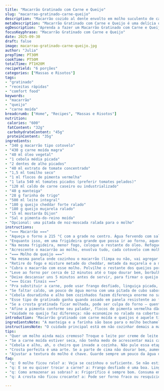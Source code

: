 ```yaml
---
title: "Macarrão Gratinado com Carne e Queijo"
slug: "macarrao-gratinado-carne-queijo"
description: "Macarrão cozido al dente envolto em molho suculento de carne moída temperada com tomate e ervas, coberto por molho cremoso de queijos cheddar e muçarela gratinado no forno. Uma combinação de texturas e sabores com toque apimentado sutil e aroma de alho e cebola refogados. Adaptável para trocar tipos de queijo e ajustar pimentas conforme gosto. Ideal para quem curte comida reconfortante, feita com cuidado e sem complicações."
metaDescription: "Macarrão Gratinado com Carne e Queijo é uma delícia que combina sabores intensos e texturas incríveis. Uma refeição reconfortante e irresistível."
ogDescription: "Aprenda a fazer um Macarrão Gratinado com Carne e Queijo que vai surpreender todos. Sabor intenso e textura perfeita em cada garfada."
focusKeyphrase: "Macarrão Gratinado com Carne e Queijo"
date: 2025-09-30
draft: false
image: macarrao-gratinado-carne-queijo.jpg
author: "Julia"
prepTime: PT30M
cookTime: PT50M
totalTime: PT1H20M
recipeYield: "6 porções"
categories: ["Massas e Risotos"]
tags:
- "gratinado"
- "receitas rápidas"
- "comfort food"
keywords:
- "macarrão"
- "queijo"
- "carne moída"
breadcrumb: ["Home", "Recipes", "Massas e Risotos"]
nutrition: 
 calories: "600"
 fatContent: "32g"
 carbohydrateContent: "45g"
 proteinContent: "35g"
ingredients:
- "340 g macarrão tipo cotovelo"
- "430 g carne moída magra"
- "40 ml óleo vegetal"
- "1 cebola média picada"
- "2 dentes de alho picados"
- "40 ml extrato de tomate concentrado"
- "1,5 ml tomilho seco"
- "1 ml flocos de pimenta vermelha"
- "1 lata 540 ml tomates picados (preferir tomates pelados)"
- "120 ml caldo de carne caseiro ou industrializado"
- "40 g manteiga"
- "28 g farinha de trigo"
- "500 ml leite integral"
- "180 g queijo cheddar forte ralado"
- "180 g queijo muçarela ralado"
- "15 ml mostarda Dijon"
- "Sal e pimenta-do-reino moída"
- "Opcional: uma pitada de noz-moscada ralada para o molho"
instructions:
- "=== Macarrão ==="
- "Aqueça o forno a 215 °C com a grade no centro. Água fervendo com sal grosso para o macarrão – não cozinhe demais, al dente firme, uns 7 minutos. Separe 100 ml da água do cozimento quando escorrer, reserva para ajustar depois se necessário."
- "Enquanto isso, em uma frigideira grande que possa ir ao forno, aqueça 25 ml do óleo em fogo alto. Doure a carne, quebrando com colher de pau, até perder a cor avermelhada, 7 a 8 minutos. Tempere com sal e pimenta. Retire e reserve em recipiente à parte."
- "Na mesma frigideira, menor fogo, coloque o restante do óleo. Refogue cebola e alho até transparentes, cheiro intenso que vai abrir o paladar, uns 4 minutos. Junte extrato de tomate, tomilho e pimenta, misture rápido só um minuto para não queimar. Agregue tomates picados e o caldo, volte com a carne. Fogo médio até o líquido reduzir bastante, quase secar mas com molho cremoso ainda, uns 18 minutos. Se o molho estiver grosso demais, mexa com a água reservada, aos poucos, para soltar sem perder sabor."
- "Acrescente o macarrão ao molho, envolva tudo, cada cotovelo com molho. Continue no fogo, médio-baixo para o molho engrossar e pegar textura aveludada, mais 3 a 4 minutos. Ajuste sal e pimenta, retire do fogo."
- "=== Molho de queijo ==="
- "Na mesma panela onde cozinhou o macarrão (limpa ou não, vai agregar sabor), derreta a manteiga em fogo médio. Polvilhe a farinha e mexa firme com batedor para cozinhar a farinha, um minuto, até formar pasta clara. Vá adicionando o leite aos poucos, mexendo sem parar para não embolar. A fervura deve chegando, molho engrossa em 2 a 3 minutos – a textura deve ficar cremosa, não líquida nem empelotada."
- "Retire do fogo e misture metade do cheddar, metade da muçarela e a mostarda Dijon. Uma pitada de noz-moscada ralada é um trunfo para melhorar o sabor, mas opcional. Tempere com sal e pimenta. O queijo vai derreter com o calor residual, criando um molho denso e saboroso."
- "Cubra o macarrão com esse molho. Polvilhe o restante dos queijos por cima com generosidade. Isso vai criar a crosta dourada e borbulhando, aquela camada irresistível que quem já queimou sabe: não desgruda fácil."
- "Leve ao forno por cerca de 12 minutos até o topo dourar bem, borbulhar nas bordas. Se quiser um acabamento extra crocante, ligue a função grill por 2 a 3 minutos – fique de olho para não queimar. A cor dourada e o cheiro no ar são sinal que está pronto para tirar."
- "Deixe descansar uns 5 minutos antes de servir, para firmar o queijo e o macarrão ficar menos escorregadio. Isso é crucial para cortar com uma colher e não virar bagunça, que eu já passei sufoco."
- "=== Dicas finais ==="
- "Pra substituir a carne, pode usar frango desfiado, linguiça picada, até cogumelos para versão vegetariana. Trocar o cheddar por queijo prato ou um mix com parmesão pode dar um toque brasileiro e menos acentuado no sabor."
- "Se faltar caldo, um pouco de água morna com uma pitada de cubo sabor carne ajuda – mas não exagere para não diluir. O truque é ir provando e vendo textura do molho antes de colocar o macarrão."
- "Cebola douradinha e alho bem cozinhados fazem diferença enorme no sabor, não pule ou deixe cru porque o gosto fica estranho, pense nisso como base da construção do prato."
- "Esse tipo de gratinado ganha quando assado em panela resistente ao forno. Não use panelas plásticas ou com cabo de madeira, perigo de derreter e estragar. Eu já vi isso na prática – não queira passar por isso."
- "Se a crosta gratinada ficar molhada, pode ser culpa do forno – quente demais ou já usado por outro prato. Ajuste temperatura e dê espaço para circulação de ar dentro do forno."
- "Afine a pimenta conforme seu paladar, flocos de pimenta vermelha dão um calor que não arde muito, mas pode trocar por pimenta-do-reino moída fresca se preferir leve."
- "Vaidade no queijo faz diferença: não economize no ralado na cobertura, a crosta é o que chama atenção no prato final."
introduction: "Macarrão gratinado com carne moída e queijos é aquele tipo de comida que abraça e desafia. Já tentei versões sem sabor, ainda mais quando o molho está ralo ou o queijo não gratina direito. A chave? Paciência para refogar bem os temperos, controlar a textura do molho, saber quando o queijo está no ponto e ter um forno que ajude — cada faixa de temperatura faz a diferença. Esse prato acompanha bem uma salada verde refrescante, mas dá para encarar sozinho sem culpa. Parece simples, mas os pequenos detalhes, como guardar um pouco da água do cozimento para acertar o molho, ou usar mostarda Dijon para cortar o excesso de gordura, me salvam toda vez que quero impressionar na cozinha."
ingredientsNote: "A manteiga e a farinha são base para o molho bechamel enriquecido com queijo, então a qualidade do leite influencia na textura final – leite integral faz molho mais cremoso. Troque a carne moída por uma mistura de carne de boi com porco para mais suculência, se quiser. O macarrão tipo cotovelo segura melhor o molho, mas qualquer massa curta serve, evite tipos muito finos ou longos que deixam o prato mole. Pimenta vermelha em flocos é mais suave que pimenta-do-reino fresca; quem gosta pode incrementar a crocância com cebola crocante por cima no final. Salgue com moderação, pois o queijo já é salgado naturalmente."
instructionsNote: "O cuidado principal está em não cozinhar demais a massa para que ela não desmanche na mistura e nem esquente demais a carne para não ressecar. Usar a mesma panela para tudo ajuda a captar sabor, evitando perda e diminuindo a louça para lavar. Não se apresse no cozimento do molho, fogo médio, mexendo sempre para não empelotar. Ajustar o tempero antes de levar ao forno é fundamental porque o calor concentra sabores. Observe o gratinado pelo vidro do forno, o cheese deve borbulhar e dourar, evitando estourar o topo com grill demais. Deve descansar para estabilizar antes de servir – caso contrário, tudo escorre e a textura perde a graça."
tips:
- "Quer um molho ainda mais cremoso? Troque o leite por creme de leite. O sabor é profundo e a textura, divina. Mas cuidado com o furo na boca do estômago depois."
- "Se a carne moída estiver seca, não tenha medo de acrescentar mais caldo. O molho precisa de umidade para não ficar borrachudo. Molho bem temperado é tudo."
- "Cebola e alho, ah, o cheiro que invade a cozinha. Não pule essa etapa. Refogue até ficarem douradinhos. Eles são a base do sabor do seu prato."
- "Crosta perfeita é uma arte. Se a parte de cima não dourar bem, aumente a temperatura no fim. Fique de olho! Não queime, mas o dourado é essencial."
- "Ajustar a textura do molho é chave. Guarde sempre um pouco da água do macarrão. Ajuda a soltar o molho se ele ficar muito grosso. Faz diferença verdadeira."
faq:
- "q: O molho ficou ralo? a: Veja se cozinhou o suficiente. Se não estiver espesso, mais tempo no fogo. A água reservada pode ajudar a ajustar."
- "q: E se eu quiser trocar a carne? a: Frango desfiado é uma boa. Linguiça, cogumelos, tudo casa bem. Experimente ao seu gosto, cada opção traz surpresa."
- "q: Como armazenar as sobras? a: Frigorífico é sempre bom. Consuma em até três dias. Para congelar, porções são melhores. Aqueça bem ao reaquecer."
- "q: A crosta não ficou crocante? a: Pode ser forno fraco ou resquícios de umidade. Ajuste a temperatura ou deixe por mais tempo no grill. Fique atento!"

---
```

